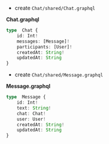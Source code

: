 - create `Chat/shared/Chat.graphql`

**Chat.graphql**
```typescript
type  Chat {
	id: Int!
	messages: [Message]!
	participants: [User]!
	createdAt: String!
	updatedAt: String
}
```
- create `Chat/shared/Message.graphql`

**Message.graphql**
```typescript
type  Message {
	id: Int!
	text: String!
	chat: Chat!
	user: User!
	createdAt: String!
	updatedAt: String
}
```
<!--stackedit_data:
eyJoaXN0b3J5IjpbMzA5Nzg2NzI4LDg5MDU4Mzk0MiwyMDE4MD
YxNDk3XX0=
-->
